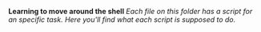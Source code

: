 **Learning to move around the shell**
*Each file on this folder has a script for an specific task.*
*Here you'll find what each script is supposed to do.*

